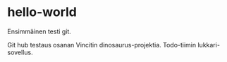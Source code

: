 # hello-world
Ensimmäinen testi git.

Git hub testaus osanan Vincitin dinosaurus-projektia. Todo-tiimin lukkari-sovellus.
